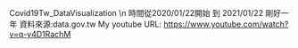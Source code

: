Covid19Tw_DataVisualization
\n
時間從2020/01/22開始 到 2021/01/22 剛好一年
資料來源:data.gov.tw
My youtube URL:
  https://www.youtube.com/watch?v=q-y4D1RachM
